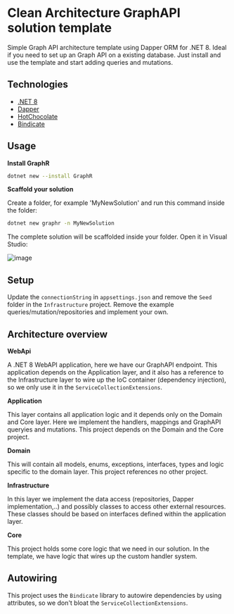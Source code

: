 # Clean Architecture GraphAPI solution template 

Simple Graph API architecture template using Dapper ORM for .NET 8.
Ideal if you need to set up an Graph API on a existing database. Just install and use the template and start adding queries and mutations.

## Technologies

- [.NET 8](https://github.com/dotnet/core)
- [Dapper](https://github.com/DapperLib/Dapper)
- [HotChocolate](https://github.com/ChilliCream/graphql-platform)
- [Bindicate](https://github.com/Tim-Maes/Bindicate)

## Usage

**Install GraphR**

```bash
dotnet new --install GraphR
```

**Scaffold your solution**

Create a folder, for example 'MyNewSolution' and run this command inside the folder:

```bash
dotnet new graphr -n MyNewSolution
```
The complete solution will be scaffolded inside your folder. Open it in Visual Studio:

![image](https://github.com/Tim-Maes/GraphR/assets/91606949/297e227a-4b55-44e0-ab92-4aa3dc5e7558)


## Setup

Update the `connectionString` in `appsettings.json` and remove the `Seed` folder in the `Infrastructure` project.
Remove the example queries/mutation/repositories and implement your own.

## Architecture overview

**WebApi**

A .NET 8 WebAPI application, here we have our GraphAPI endpoint. This application depends on the Application layer, and it also has a reference to the Infrastructure layer to wire up the IoC container (dependency injection), so we only use it in the `ServiceCollectionExtensions`.

**Application**

This layer contains all application logic and it depends only on the Domain and Core layer. Here we implement the handlers, mappings and GraphAPI queryies and mutations. This project depends on the Domain and the Core project.

**Domain**

This will contain all models, enums, exceptions, interfaces, types and logic specific to the domain layer. This project references no other project.

**Infrastructure**

In this layer we implement the data access (repositories, Dapper implementation,..) and possibly classes to access other external resources. These classes should be based on interfaces defined within the application layer. 

**Core**

This project holds some core logic that we need in our solution. In the template, we have logic that wires up the custom handler system.

## Autowiring

This project uses the `Bindicate` library to autowire dependencies by using attributes, so we don't bloat the `ServiceCollectionExtensions`.
